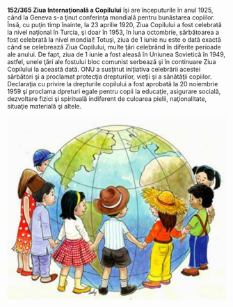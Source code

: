 **152/365 Ziua Internaţională a Copilului** îşi are începuturile în anul 1925, când la Geneva s-a ţinut conferinţa mondială pentru bunăstarea copiilor. Însă, cu puţin timp înainte, la 23 aprilie 1920, Ziua Copilului a fost celebrată la nivel naţional în Turcia, şi doar în 1953, în luna octombrie, sărbătoarea a fost celebrată la nivel mondial! Totuşi, ziua de 1 iunie nu este o dată exactă când se celebrează Ziua Copilului, multe ţări celebrând în diferite perioade ale anului. De fapt, ziua de 1 iunie a fost aleasă în Uniunea Sovietică în 1949, astfel, unele ţări ale fostului bloc comunist serbează şi în continuare Ziua Copilului la această dată.
ONU a susţinut iniţiativa celebrării acestei sărbători şi a proclamat protecţia drepturilor, vieţii şi a sănătăţii copiilor. Declaraţia cu privire la drepturile copilului a fost aprobată la 20 noiembrie 1959 şi proclama dpreturi egale pentru copii la educaţie, asigurare socială, dezvoltare fizici şi spirituală indiferent de culoarea pielii, naţionalitate, situaţie materială şi altele.

![Poză simbol](image-1.jpg)
